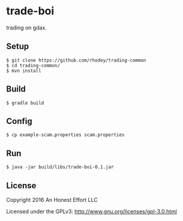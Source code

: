 # trade-boi

trading on gdax.

## Setup
```
$ git clone https://github.com/rhodey/trading-common
$ cd trading-common/
$ mvn install
```

## Build
```
$ gradle build
```

## Config
```
$ cp example-scam.properties scam.properties
```

## Run
```
$ java -jar build/libs/trade-boi-0.1.jar
```

## License

Copyright 2016 An Honest Effort LLC

Licensed under the GPLv3: http://www.gnu.org/licenses/gpl-3.0.html
